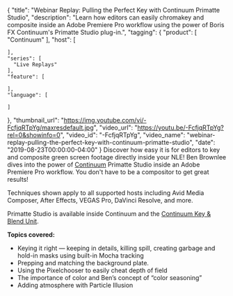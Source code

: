 {
  "title": "Webinar Replay: Pulling the Perfect Key with Continuum Primatte Studio",
  "description": "Learn how editors can easily chromakey and composite inside an Adobe Premiere Pro workflow using the power of Boris FX Continuum's Primatte Studio plug-in.",
  "tagging": {
    "product": [
      "Continuum"
    ],
    "host": [

    ],
    "series": [
      "Live Replays"
    ],
    "feature": [

    ],
    "language": [

    ]
  },
  "thumbnail_url": "https://img.youtube.com/vi/-FcfjqRTpYg/maxresdefault.jpg",
  "video_url": "https://youtu.be/-FcfjqRTpYg?rel=0&showinfo=0",
  "video_id": "-FcfjqRTpYg",
  "video_name": "webinar-replay-pulling-the-perfect-key-with-continuum-primatte-studio",
  "date": "2019-08-23T00:00:00-04:00"
}
Discover how easy it is for editors to key and composite green screen footage directly inside your NLE! Ben Brownlee dives into the power of [Continuum](https://borisfx.com/products/continuum/ "Boris FX Continuum") Primatte Studio inside an Adobe Premiere Pro workflow. You don't have to be a compositor to get great results!

Techniques shown apply to all supported hosts including Avid Media Composer, After Effects, VEGAS Pro, DaVinci Resolve, and more.

Primatte Studio is available inside Continuum and the [Continuum Key & Blend Unit](https://borisfx.com/products/continuum-units/key-and-blend/ "Boris FX Continuum - Key and Blend Unit").

**Topics covered:**

* Keying it right — keeping in details, killing spill, creating garbage and hold-in masks using built-in Mocha tracking
* Prepping and matching the background plate.
* Using the Pixelchooser to easily cheat depth of field
* The importance of color and Ben’s concept of “color seasoning”
* Adding atmosphere with Particle Illusion
